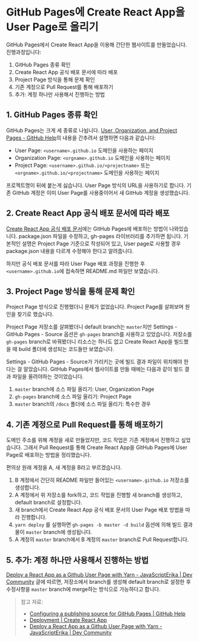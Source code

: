 # GitHub Pages에 Create React App을 User Page로 올리기

GitHub Pages에서 Create React App을 이용해 간단한 웹사이트를 만들었습니다. 진행과정입니다:

1. GitHub Pages 종류 확인
2. Create React App 공식 배포 문서에 따라 배포
3. Project Page 방식을 통해 문제 확인
4. 기존 계정으로 Pull Request를 통해 배포하기
5. 추가: 계정 하나만 사용해서 진행하는 방법

## 1. GitHub Pages 종류 확인

GitHub Pages는 크게 세 종류로 나뉩니다. [User, Organization, and Project Pages - GitHub Help](https://help.github.com/en/articles/user-organization-and-project-pages)의 내용을 간추려서 설명하면 다음과 같습니다:

- User Page: `<username>.github.io` 도메인을 사용하는 페이지
- Organization Page: `<orgname>.github.io` 도메인을 사용하는 페이지
- Project Page: `<username>.github.io/<projectname>` 또는 `<orgname>.github.io/<projectname>` 도메인을 사용하는 페이지

프로젝트명이 뒤에 붙는게 싫습니다. User Page 방식의 URL을 사용하기로 합니다. 기존 GitHub 계정은 이미 User Page를 사용중이어서 새 GitHub 계정을 생성했습니다.

## 2. Create React App 공식 배포 문서에 따라 배포

[Create React App 공식 배포 문서](https://create-react-app.dev/docs/deployment)에는 GitHub Pages에 배포하는 방법이 나와있습니다. package.json 파일을 수정하고, gh-pages 라이브러리를 추가하면 됩니다. 기본적인 설명은 Project Page 기준으로 작성되어 있고, User page로 사용할 경우 package.json 내용을 다르게 수정해야 한다고 알려줍니다.

하지만 공식 배포 문서를 따라 User Page 배포 과정을 진행한 후 `<username>.github.io`에 접속하면 README.md 파일만 보였습니다.

## 3. Project Page 방식을 통해 문제 확인

Project Page 방식으로 진행했더니 문제가 없었습니다. Project Page를 살펴보며 원인을 찾기로 했습니다.

Project Page 저장소를 살펴봤더니 default branch는 `master`지만 Settings - GitHub Pages - Source 옵션은 `gh-pages` branch를 사용하고 있었습니다. 저장소를 `gh-pages` branch로 바꿔봤더니 리소스는 하나도 없고 Create React App을 빌드했을 때 build 폴더에 생성되는 코드들만 보였습니다.

Settings - GitHub Pages - Source가 가리키는 곳에 빌드 결과 파일이 위치해야 한다는 걸 알았습니다. GitHub Pages에서 웹사이트를 만들 때에는 다음과 같이 빌드 결과 파일을 올려야하는 것이었습니다.

1. `master` branch에 소스 파일 올리기: User, Organization Page
2. `gh-pages` branch에 소스 파일 올리기: Project Page
3. `master` branch의 `/docs` 폴더에 소스 파일 올리기: 특수한 경우

## 4. 기존 계정으로 Pull Request를 통해 배포하기

도메인 주소를 위해 계정을 새로 만들었지만, 코드 작업은 기존 계정에서 진행하고 싶었습니다. 그래서 Pull Request를 통해 Create React App을 GitHub Pages에 User Page로 배포하는 방법을 정리했습니다.

편의상 원래 계정을 A, 새 계정을 B라고 부르겠습니다.

1. B 계정에서 간단히 README 파일만 들어있는 `<username>.github.io` 저장소를 생성합니다.
2. A 계정에서 위 저장소를 fork하고, 코드 작업을 진행할 새 branch를 생성하고, default branch로 설정합니다.
3. 새 branch에서 Create React App 공식 배포 문서의 User Page 배포 방법을 따라 진행합니다.
4. `yarn deploy` 를 실행하면 `gh-pages -b master -d build` 옵션에 의해 빌드 결과물이 `master` branch에 생성됩니다.
5. A 계정의  `master` branch에서 B 계정의 `master` branch로 Pull Request합니다.

## 5. 추가: 계정 하나만 사용해서 진행하는 방법

[Deploy a React App as a Github User Page with Yarn - JavaScriptErika | Dev Community](https://dev.to/javascripterika/deploy-a-react-app-as-a-github-user-page-with-yarn-3fka) 글에 따르면, 저장소에서 branch를 생성해 default branch로 설정한 후 수정사항을 `master` branch에 merge하는 방식으로 가능하다고 합니다.

> 참고 자료:
>
> - [Configuring a publishing source for GitHub Pages | GitHub Help](https://help.github.com/en/articles/configuring-a-publishing-source-for-github-pages)
> - [Deployment | Create React App](https://create-react-app.dev/docs/deployment)
> - [Deploy a React App as a Github User Page with Yarn - JavaScriptErika | Dev Community](https://dev.to/javascripterika/deploy-a-react-app-as-a-github-user-page-with-yarn-3fka)


